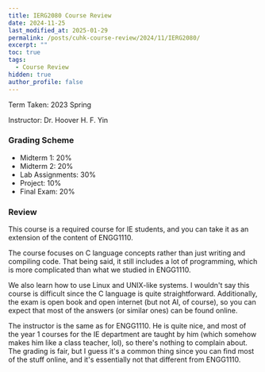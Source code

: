 ```yaml
---
title: IERG2080 Course Review
date: 2024-11-25
last_modified_at: 2025-01-29
permalink: /posts/cuhk-course-review/2024/11/IERG2080/
excerpt: ""
toc: true
tags:
  - Course Review
hidden: true
author_profile: false
---
```


Term Taken: 2023 Spring

Instructor: Dr. Hoover H. F. Yin

### Grading Scheme
* Midterm 1: 20%
* Midterm 2: 20%
* Lab Assignments: 30%
* Project: 10%
* Final Exam: 20%

### Review

This course is a required course for IE students, and you can take it as an extension of the content of ENGG1110.

The course focuses on C language concepts rather than just writing and compiling code. That being said, it still includes a lot of programming, which is more complicated than what we studied in ENGG1110.

We also learn how to use Linux and UNIX-like systems. I wouldn't say this course is difficult since the C language is quite straightforward. Additionally, the exam is open book and open internet (but not AI, of course), so you can expect that most of the answers (or similar ones) can be found online.

The instructor is the same as for ENGG1110. He is quite nice, and most of the year 1 courses for the IE department are taught by him (which somehow makes him like a class teacher, lol), so there's nothing to complain about. The grading is fair, but I guess it's a common thing since you can find most of the stuff online, and it's essentially not that different from ENGG1110.